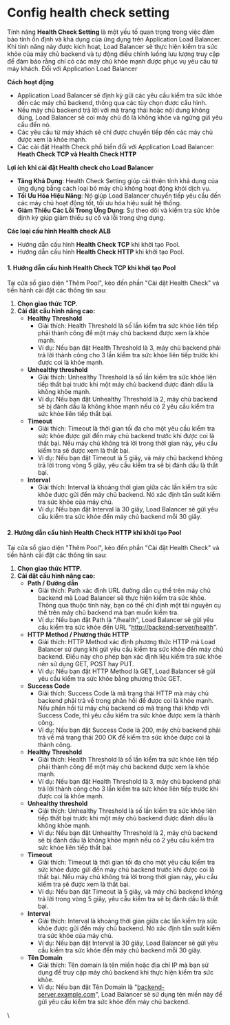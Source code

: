 # Config health check setting

Tính năng **Health Check Setting** là một yếu tố quan trọng trong việc đảm bảo tính ổn định và khả dụng của ứng dụng trên Application Load Balancer. Khi tính năng này được kích hoạt, Load Balancer sẽ thực hiện kiểm tra sức khỏe của máy chủ backend và tự động điều chỉnh luồng lưu lượng truy cập để đảm bảo rằng chỉ có các máy chủ khỏe mạnh được phục vụ yêu cầu từ máy khách. Đối với Application Load Balancer

**Cách hoạt động**

* Application Load Balancer sẽ định kỳ gửi các yêu cầu kiểm tra sức khỏe đến các máy chủ backend, thông qua các tùy chọn được cấu hình.
* Nếu máy chủ backend trả lời với mã trạng thái hoặc nội dung không đúng, Load Balancer sẽ coi máy chủ đó là không khỏe và ngừng gửi yêu cầu đến nó.
* Các yêu cầu từ máy khách sẽ chỉ được chuyển tiếp đến các máy chủ được xem là khỏe mạnh.
* Các cài đặt Health Check phổ biến đối với Application Load Balancer: **Heath Check TCP và Health Check HTTP**

**Lợi ích khi cài đặt Health check cho Load Balancer**

* **Tăng Khả Dụng**: Health Check Setting giúp cải thiện tính khả dụng của ứng dụng bằng cách loại bỏ máy chủ không hoạt động khỏi dịch vụ.
* **Tối Ưu Hóa Hiệu Năng**: Nó giúp Load Balancer chuyển tiếp yêu cầu đến các máy chủ hoạt động tốt, tối ưu hóa hiệu suất hệ thống.
* **Giảm Thiểu Các Lỗi Trong Ứng Dụng**: Sự theo dõi và kiểm tra sức khỏe định kỳ giúp giảm thiểu sự cố và lỗi trong ứng dụng.

**Các loại cấu hình Health check ALB**

* Hướng dẫn cấu hình **Health Check TCP** khi khởi tạo Pool.
* Hướng dẫn cấu hình **Health Check HTTP** khi khởi tạo Pool.

#### 1. Hướng dẫn cấu hình Health Check TCP khi khởi tạo Pool 

Tại cửa sổ giao diện "Thêm Pool", kéo đến phần "Cài đặt Health Check" và tiến hành cài đặt các thông tin sau:

1. **Chọn giao thức TCP.**
2. **Cài đặt cấu hình nâng cao:**
   * **Healthy Threshold**
     * Giải thích: Health Threshold là số lần kiểm tra sức khỏe liên tiếp phải thành công để một máy chủ backend được xem là khỏe mạnh.
     * Ví dụ: Nếu bạn đặt Health Threshold là 3, máy chủ backend phải trả lời thành công cho 3 lần kiểm tra sức khỏe liên tiếp trước khi được coi là khỏe mạnh.
   * **Unhealthy threshold**
     * Giải thích: Unhealthy Threshold là số lần kiểm tra sức khỏe liên tiếp thất bại trước khi một máy chủ backend được đánh dấu là không khỏe mạnh.
     * Ví dụ: Nếu bạn đặt Unhealthy Threshold là 2, máy chủ backend sẽ bị đánh dấu là không khỏe mạnh nếu có 2 yêu cầu kiểm tra sức khỏe liên tiếp thất bại.
   * **Timeout**
     * Giải thích: Timeout là thời gian tối đa cho một yêu cầu kiểm tra sức khỏe được gửi đến máy chủ backend trước khi được coi là thất bại. Nếu máy chủ không trả lời trong thời gian này, yêu cầu kiểm tra sẽ được xem là thất bại.
     * Ví dụ: Nếu bạn đặt Timeout là 5 giây, và máy chủ backend không trả lời trong vòng 5 giây, yêu cầu kiểm tra sẽ bị đánh dấu là thất bại.
   * **Interval**
     * Giải thích: Interval là khoảng thời gian giữa các lần kiểm tra sức khỏe được gửi đến máy chủ backend. Nó xác định tần suất kiểm tra sức khỏe của máy chủ.
     * Ví dụ: Nếu bạn đặt Interval là 30 giây, Load Balancer sẽ gửi yêu cầu kiểm tra sức khỏe đến máy chủ backend mỗi 30 giây.

#### 2. Hướng dẫn cấu hình Health Check HTTP khi khởi tạo Pool 

Tại cửa sổ giao diện "Thêm Pool", kéo đến phần "Cài đặt Health Check" và tiến hành cài đặt các thông tin sau:

1. **Chọn giao thức HTTP.**
2. **Cài đặt cấu hình nâng cao:**
   * **Path / Đường dẫn**
     * Giải thích: Path xác định URL đường dẫn cụ thể trên máy chủ backend mà Load Balancer sẽ thực hiện kiểm tra sức khỏe. Thông qua thuộc tính này, bạn có thể chỉ định một tài nguyên cụ thể trên máy chủ backend mà bạn muốn kiểm tra.
     * Ví dụ: Nếu bạn đặt Path là "/health", Load Balancer sẽ gửi yêu cầu kiểm tra sức khỏe đến URL "[http://backend-server/health](http://backend-server/health)".
   * **HTTP Method / Phương thức HTTP**
     * Giải thích: HTTP Method xác định phương thức HTTP mà Load Balancer sử dụng khi gửi yêu cầu kiểm tra sức khỏe đến máy chủ backend. Điều này cho phép bạn xác định liệu kiểm tra sức khỏe nên sử dụng GET, POST hay PUT.
     * Ví dụ: Nếu bạn đặt HTTP Method là GET, Load Balancer sẽ gửi yêu cầu kiểm tra sức khỏe bằng phương thức GET.
   * **Success Code**
     * Giải thích: Success Code là mã trạng thái HTTP mà máy chủ backend phải trả về trong phản hồi để được coi là khỏe mạnh. Nếu phản hồi từ máy chủ backend có mã trạng thái khớp với Success Code, thì yêu cầu kiểm tra sức khỏe được xem là thành công.
     * Ví dụ: Nếu bạn đặt Success Code là 200, máy chủ backend phải trả về mã trạng thái 200 OK để kiểm tra sức khỏe được coi là thành công.
   * **Healthy Threshold**
     * Giải thích: Health Threshold là số lần kiểm tra sức khỏe liên tiếp phải thành công để một máy chủ backend được xem là khỏe mạnh.
     * Ví dụ: Nếu bạn đặt Health Threshold là 3, máy chủ backend phải trả lời thành công cho 3 lần kiểm tra sức khỏe liên tiếp trước khi được coi là khỏe mạnh.
   * **Unhealthy threshold**
     * Giải thích: Unhealthy Threshold là số lần kiểm tra sức khỏe liên tiếp thất bại trước khi một máy chủ backend được đánh dấu là không khỏe mạnh.
     * Ví dụ: Nếu bạn đặt Unhealthy Threshold là 2, máy chủ backend sẽ bị đánh dấu là không khỏe mạnh nếu có 2 yêu cầu kiểm tra sức khỏe liên tiếp thất bại.
   * **Timeout**
     * Giải thích: Timeout là thời gian tối đa cho một yêu cầu kiểm tra sức khỏe được gửi đến máy chủ backend trước khi được coi là thất bại. Nếu máy chủ không trả lời trong thời gian này, yêu cầu kiểm tra sẽ được xem là thất bại.
     * Ví dụ: Nếu bạn đặt Timeout là 5 giây, và máy chủ backend không trả lời trong vòng 5 giây, yêu cầu kiểm tra sẽ bị đánh dấu là thất bại.
   * **Interval**
     * Giải thích: Interval là khoảng thời gian giữa các lần kiểm tra sức khỏe được gửi đến máy chủ backend. Nó xác định tần suất kiểm tra sức khỏe của máy chủ.
     * Ví dụ: Nếu bạn đặt Interval là 30 giây, Load Balancer sẽ gửi yêu cầu kiểm tra sức khỏe đến máy chủ backend mỗi 30 giây.
   * **Tên Domain**
     * Giải thích: Tên domain là tên miền hoặc địa chỉ IP mà bạn sử dụng để truy cập máy chủ backend khi thực hiện kiểm tra sức khỏe.
     * Ví dụ: Nếu bạn đặt Tên Domain là "[backend-server.example.com](http://backend-server.example.com/)", Load Balancer sẽ sử dụng tên miền này để gửi yêu cầu kiểm tra sức khỏe đến máy chủ backend.

\
